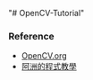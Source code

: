 "# OpenCV-Tutorial" 

### Reference
 - [OpenCV.org](https://docs.opencv.org/3.4.0/d6/d00/tutorial_py_root.html)
 - [阿洲的程式教學](http://monkeycoding.com/?page_id=12)
